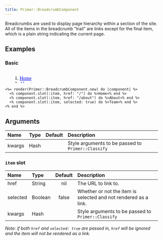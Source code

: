 ```yaml
---
title: Primer::BreadcrumbComponent
---
```


Breadcrumbs are used to display page hierarchy within a section of the site. All of the items in the breadcrumb "trail" are links except for the final item, which is a plain string indicating the current page.

## Examples

### Basic

<iframe style="width: 100%; border: 0px; height: 40px;" srcdoc="<html><head><link href='https://unpkg.com/@primer/css/dist/primer.css' rel='stylesheet'></head><body><nav aria-label='Breadcrumb'>  <ol>      <li class='breadcrumb-item  '><a href='/'>Home</a></li>      <li class='breadcrumb-item  '><a href='/about'>About</a></li>      <li aria-current='page' class='breadcrumb-item  '>Team</li>  </ol></nav></body></html>"></iframe>

```erb
<%= render(Primer::BreadcrumbComponent.new) do |component| %>
  <% component.slot(:item, href: "/") do %>Home<% end %>
  <% component.slot(:item, href: "/about") do %>About<% end %>
  <% component.slot(:item, selected: true) do %>Team<% end %>
<% end %>
```

## Arguments

| Name | Type | Default | Description |
| :- | :- | :-: | :- |
| kwargs | Hash |  | Style arguments to be passed to `Primer::Classify` |
### `item` slot

| Name | Type | Default | Description |
| :- | :- | :-: | :- |
| href | String | nil | The URL to link to. |
| selected | Boolean | false | Whether or not the item is selected and not rendered as a link. |
| kwargs | Hash |  | Style arguments to be passed to `Primer::Classify` |

_Note: if both `href` and `selected: true` are passed in, `href` will be ignored and the item will not be rendered as a link._

